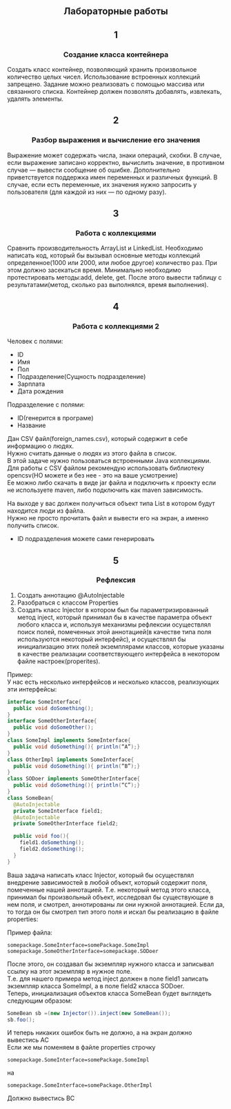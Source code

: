 ## <h2 align="center">Лабораторные работы</h2>

<h2 align="center">1</h2>

<h3 align="center">
  Создание класса контейнера
</h3>
<p>
  Создать класс контейнер, позволяющий хранить произвольное количество целых чисел. Использование встроенных коллекций запрещено.
  Задание можно реализовать с помощью массива или связанного списка. Контейнер должен позволять добавлять, извлекать, удалять элементы.
</p>

##

<h2 align="center">2</h2>

<h3 align="center">
  Разбор выражения и вычисление его значения
</h3>
<p>
  Выражение может содержать числа, знаки операций, скобки. В случае, если выражение записано корректно, вычислить значение, в противном случае — вывести сообщение об ошибке.
  Дополнительно приветствуется поддержка имен переменных и различных функций. 
  В случае, если есть переменные, их значения нужно запросить у пользователя (для каждой из них — по одному разу).
</p>

##

<h2 align="center">3</h2>

<h3 align="center">
 Работа с коллекциями
</h3>
<p>
Сравнить производительность ArrayList и LinkedList.
Необходимо написать код, который бы вызывал основные методы коллекций определенное(1000 или 2000, или любое другое) количество раз. При этом должно засекаться время.
Минимально необходимо протестировать методы:add, delete, get.
После этого вывести таблицу с результатами(метод, сколько раз выполнялся, время выполнения).
</p>

##

<h2 align="center">4</h2>

<h3 align="center">
 Работа с коллекциями 2
</h3>

Человек с полями:

*  ID
*  Имя
*  Пол
*  Подразделение(Сущность подразделение)
*  Зарплата
*  Дата рождения

Подразделение с полями:

* ID(генерится в програме)
* Название

Дан CSV файл(foreign_names.csv), который содержит в себе информацию о людях. <br/>
Нужно считать данные о людях из этого файла в список.<br/>
В этой задаче нужно пользоваться встроенными Java  коллекциями.<br/>
Для работы с CSV файлом рекомендую использовать библиотеку opencsv(НО можете и без нее - это на ваше усмотрение)<br/>
Ее можно либо скачать в виде jar  файла и подключить к проекту если не используете maven, либо подключить как maven зависимость.<br/>

На выходе у вас должен получиться объект типа List в котором будут находится люди из файла.  <br/>
Нужно не просто прочитать файл и вывести его на экран, а именно получить список.<br/>

* ID подразделения можете сами генерировать<br/>

##

<h2 align="center">5</h2>

<h3 align="center">
 Рефлексия
</h3>

1. Создать аннотацию @AutoInjectable
2. Разобраться с классом Properties
3. Создать класс Injector в котором был бы параметризированный метод inject, который принимал бы в качестве параметра объект любого класса и, используя механизмы рефлексии осуществлял поиск полей, помеченных этой аннотацией(в качестве типа поля используются некоторый интерфейс), и осуществлял бы инициализацию этих полей экземплярами классов, которые указаны в качестве реализации соответствующего интерфейса в некотором файле настроек(properites).<br/>

Пример: <br/>
У нас есть несколько интерфейсов и несколько классов, реализующих эти интерфейсы: <br/>

```java
interface SomeInterface{
  public void doSomething();
}
interface SomeOtherInterface{
  public void doSomeOther();
}
class SomeImpl implements SomeInterface{
  public void doSomething(){ println(“A”);}
}
class OtherImpl implements SomeInterface{
  public void doSomething(){ println(“B”);}
}
class SODoer implements SomeOtherInterface{
  public void doSomething(){ println(“C”);}
}
class SomeBean{
  @AutoInjectable
  private SomeInterface field1;
  @AutoInjectable
  private SomeOtherInterface field2;

  public void foo(){
    field1.doSomething();
    field2.doSomething();
  }
}
```

Ваша задача написать класс Injector, который бы осуществлял внедрение зависимостей в любой объект, который содержит поля, помеченные нашей аннотацией. Т.е. некоторый метод этого класса, принимал бы произвольный объект, исследовал бы существующие в нем поля, и смотрел, аннотированы ли они нужной аннотацией. Если да, то тогда он бы смотрел тип этого поля и искал бы реализацию в файле properties: <br/>

Пример файла:
```
somepackage.SomeInterface=somePackage.SomeImpl
somepackage.SomeOtherInterface=somepackage.SODoer
```

После этого, он создавал бы экземпляр нужного класса и записывал ссылку на этот экземпляр в нужное поле.  <br/>
Т.е. для нашего примера метод inject должен в поле field1 записать экземпляр класса SomeImpl, а в поле field2 класса SODoer. <br/>
Теперь, инициализация объектов класса SomeBean будет выглядеть следующим образом: <br/>

```java
SomeBean sb =(new Injector()).inject(new SomeBean());
sb.foo();
```

И теперь никаких ошибок быть не должно, а на экран должно вывестись AC <br/>
Если же мы поменяем в файле properties строчку
```
somepackage.SomeInterface=somePackage.SomeImpl
```
на
```
somepackage.SomeInterface=somePackage.OtherImpl
```
Должно вывестись BC
